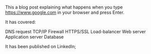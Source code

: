 This a blog post explaining what happens when you type https://www.google.com in your browser and press Enter.

It has covered:

DNS request
TCP/IP
Firewall
HTTPS/SSL
Load-balancer
Web server
Application server
Database

It has been published on LinkedIn; 

